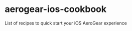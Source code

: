 aerogear-ios-cookbook
=====================

List of recipes to quick start your iOS AeroGear experience
